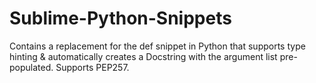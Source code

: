 # Sublime-Python-Snippets
Contains a replacement for the def snippet in Python that supports type hinting &amp; automatically creates a Docstring with the argument list pre-populated. Supports PEP257.
